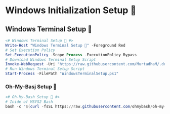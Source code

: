 # Windows Initialization Setup 🚀

## Windows Terminal Setup 🎨

```powershell
<# Windows Terminal Setup 🎨 #>
Write-Host "Windows Terminal Setup 🎨" -Foreground Red
# Set Execution Policy
Set-ExecutionPolicy -Scope Process -ExecutionPolicy Bypass
# Download Windows Terminal Setup Script
Invoke-WebRequest -Uri "https://raw.githubusercontent.com/MurtadhaM/.dotfiles/main/Windows/WindowsTerminalSetup.ps1" -OutFile "WindowsTerminalSetup.ps1" -UseBasicParsing -ErrorAction Stop 
# Run Windows Terminal Setup Script
Start-Process -FilePath "WindowsTerminalSetup.ps1"
```

### Oh-My-Basj Setup 🚀

```powershell
<# Oh-My-Bash Setup 🚀 #>
# Inide of MSYS2 Bash
bash -c "$(curl -fsSL https://raw.githubusercontent.com/ohmybash/oh-my-bash/master/tools/install.sh)"
```


